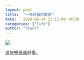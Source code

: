 ```yaml
---
layout: post
title:  "一张好看的壁纸"
date:   2020-08-24 22:11:00 +0530
categories: ["life"]
author: "Stan7"
---
```


![]({{site.url}}/pic/wallpaper_cloud.png)

这张壁纸我好爱。

